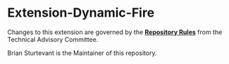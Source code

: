 # Extension-Dynamic-Fire

Changes to this extension are governed by the [**Repository Rules**](https://sites.google.com/site/landismodel/developers) from the Technical Advisory Committee.

Brian Sturtevant is the Maintainer of this repository.

